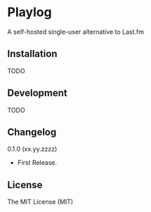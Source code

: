 # Playlog

A self-hosted single-user alternative to Last.fm


## Installation

TODO


## Development

TODO


## Changelog

0.1.0 (xx.yy.zzzz)

- First Release.


## License

The MIT License (MIT)
